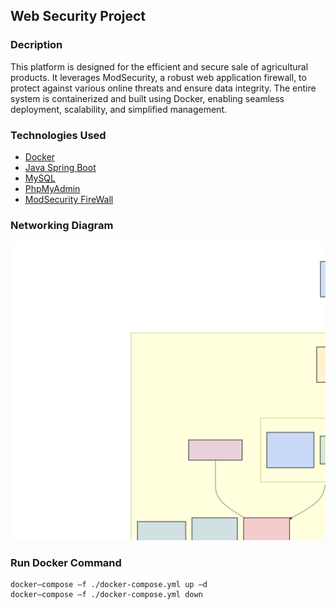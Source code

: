 ## Web Security Project
### Decription
This platform is designed for the efficient and secure sale of agricultural products. It leverages ModSecurity, a robust web application firewall, to protect against various online threats and ensure data integrity. The entire system is containerized and built using Docker, enabling seamless deployment, scalability, and simplified management.
### Technologies Used
* [Docker](https://www.docker.com/)
* [Java Spring Boot](https://spring.io/projects/spring-boot)
* [MySQL](https://www.mysql.com/)
* [PhpMyAdmin](https://www.phpmyadmin.net/)
* [ModSecurity FireWall](https://modsecurity.org/)

### Networking Diagram
![Banner](https://raw.githubusercontent.com/0x1ceKing/MyWebstoreWithModSecurity/main/diagram.svg "Banner Image")
### Run Docker Command
```
docker—compose —f ./docker-compose.yml up —d
docker—compose —f ./docker-compose.yml down
```

